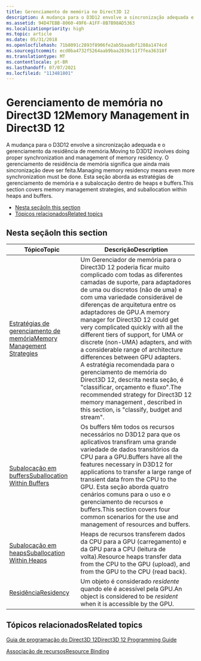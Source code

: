 ```yaml
---
title: Gerenciamento de memória no Direct3D 12
description: A mudança para o D3D12 envolve a sincronização adequada e o gerenciamento da residência de memória.
ms.assetid: 94D47EBB-8060-49F6-A1FF-8B7B98AD5363
ms.localizationpriority: high
ms.topic: article
ms.date: 05/31/2018
ms.openlocfilehash: 71b8091c2893f8906fe2ab5baadbf1288a1474cd
ms.sourcegitcommit: ecd0ba4732f5264aab9baa2839c11f7fea36318f
ms.translationtype: MT
ms.contentlocale: pt-BR
ms.lasthandoff: 07/07/2021
ms.locfileid: "113481801"
---
```

# <a name="memory-management-in-direct3d-12"></a><span data-ttu-id="410c9-103">Gerenciamento de memória no Direct3D 12</span><span class="sxs-lookup"><span data-stu-id="410c9-103">Memory Management in Direct3D 12</span></span>

<span data-ttu-id="410c9-104">A mudança para o D3D12 envolve a sincronização adequada e o gerenciamento da residência de memória.</span><span class="sxs-lookup"><span data-stu-id="410c9-104">Moving to D3D12 involves doing proper synchronization and management of memory residency.</span></span> <span data-ttu-id="410c9-105">O gerenciamento de residência de memória significa que ainda mais sincronização deve ser feita.</span><span class="sxs-lookup"><span data-stu-id="410c9-105">Managing memory residency means even more synchronization must be done.</span></span> <span data-ttu-id="410c9-106">Esta seção aborda as estratégias de gerenciamento de memória e a subalocação dentro de heaps e buffers.</span><span class="sxs-lookup"><span data-stu-id="410c9-106">This section covers memory management strategies, and suballocation within heaps and buffers.</span></span>

-   [<span data-ttu-id="410c9-107">Nesta seção</span><span class="sxs-lookup"><span data-stu-id="410c9-107">In this section</span></span>](#in-this-section)
-   [<span data-ttu-id="410c9-108">Tópicos relacionados</span><span class="sxs-lookup"><span data-stu-id="410c9-108">Related topics</span></span>](#related-topics)

## <a name="in-this-section"></a><span data-ttu-id="410c9-109">Nesta seção</span><span class="sxs-lookup"><span data-stu-id="410c9-109">In this section</span></span>



| <span data-ttu-id="410c9-110">Tópico</span><span class="sxs-lookup"><span data-stu-id="410c9-110">Topic</span></span>                                                                       | <span data-ttu-id="410c9-111">Descrição</span><span class="sxs-lookup"><span data-stu-id="410c9-111">Description</span></span>                                                                                                                                                                                                                                                                                                                                                                          |
|-----------------------------------------------------------------------------|--------------------------------------------------------------------------------------------------------------------------------------------------------------------------------------------------------------------------------------------------------------------------------------------------------------------------------------------------------------------------------------|
| [<span data-ttu-id="410c9-112">Estratégias de gerenciamento de memória</span><span class="sxs-lookup"><span data-stu-id="410c9-112">Memory Management Strategies</span></span>](memory-management-strategies.md)<br/> | <span data-ttu-id="410c9-113">Um Gerenciador de memória para o Direct3D 12 poderia ficar muito complicado com todas as diferentes camadas de suporte, para adaptadores de uma ou discretos (não de uma) e com uma variedade considerável de diferenças de arquitetura entre os adaptadores de GPU.</span><span class="sxs-lookup"><span data-stu-id="410c9-113">A memory manager for Direct3D 12 could get very complicated quickly with all the different tiers of support, for UMA or discrete (non-UMA) adapters, and with a considerable range of architecture differences between GPU adapters.</span></span><br/> <span data-ttu-id="410c9-114">A estratégia recomendada para o gerenciamento de memória do Direct3D 12, descrita nesta seção, é "classificar, orçamento e fluxo".</span><span class="sxs-lookup"><span data-stu-id="410c9-114">The recommended strategy for Direct3D 12 memory management , described in this section, is "classify, budget and stream".</span></span><br/> |
| [<span data-ttu-id="410c9-115">Subalocação em buffers</span><span class="sxs-lookup"><span data-stu-id="410c9-115">Suballocation Within Buffers</span></span>](large-buffers.md)<br/>                | <span data-ttu-id="410c9-116">Os buffers têm todos os recursos necessários no D3D12 para que os aplicativos transfiram uma grande variedade de dados transitórios da CPU para a GPU.</span><span class="sxs-lookup"><span data-stu-id="410c9-116">Buffers have all the features necessary in D3D12 for applications to transfer a large range of transient data from the CPU to the GPU.</span></span> <span data-ttu-id="410c9-117">Esta seção aborda quatro cenários comuns para o uso e o gerenciamento de recursos e buffers.</span><span class="sxs-lookup"><span data-stu-id="410c9-117">This section covers four common scenarios for the use and management of resources and buffers.</span></span><br/>                                                                                                                                     |
| [<span data-ttu-id="410c9-118">Subalocação em heaps</span><span class="sxs-lookup"><span data-stu-id="410c9-118">Suballocation Within Heaps</span></span>](suballocation-within-heaps.md)<br/>     | <span data-ttu-id="410c9-119">Heaps de recursos transferem dados da CPU para a GPU (carregamento) e da GPU para a CPU (leitura de volta).</span><span class="sxs-lookup"><span data-stu-id="410c9-119">Resource heaps transfer data from the CPU to the GPU (upload), and from the GPU to the CPU (read back).</span></span> <br/>                                                                                                                                                                                                                                                                  |
| [<span data-ttu-id="410c9-120">Residência</span><span class="sxs-lookup"><span data-stu-id="410c9-120">Residency</span></span>](residency.md)<br/>                                       | <span data-ttu-id="410c9-121">Um objeto é considerado *residente* quando ele é acessível pela GPU.</span><span class="sxs-lookup"><span data-stu-id="410c9-121">An object is considered to be *resident* when it is accessible by the GPU.</span></span><br/>                                                                                                                                                                                                                                                                                                |



 

## <a name="related-topics"></a><span data-ttu-id="410c9-122">Tópicos relacionados</span><span class="sxs-lookup"><span data-stu-id="410c9-122">Related topics</span></span>

<dl> <dt>

[<span data-ttu-id="410c9-123">Guia de programação do Direct3D 12</span><span class="sxs-lookup"><span data-stu-id="410c9-123">Direct3D 12 Programming Guide</span></span>](directx-12-programming-guide.md)
</dt> <dt>

[<span data-ttu-id="410c9-124">Associação de recursos</span><span class="sxs-lookup"><span data-stu-id="410c9-124">Resource Binding</span></span>](resource-binding.md)
</dt> </dl>

 

 





